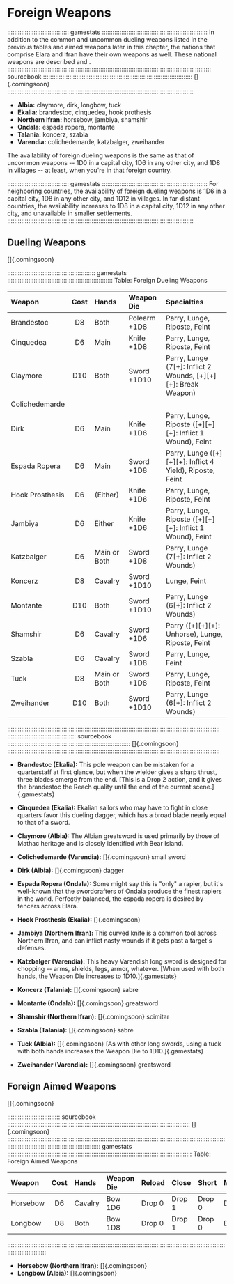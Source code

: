 # Foreign Weapons

::::::::::::::::::::::::::::::::::: gamestats ::::::::::::::::::::::::::::::::::::::::::::::::::::::::::::
In addition to the common and uncommon dueling weapons listed in the
previous tables and aimed weapons later in this chapter, the nations
that comprise Elara and Ifran have their own weapons as well. These
national weapons are described <a href="#the-countries-of-elara" class="xref-inchapter"></a>
and <a href="#the-countries-of-ifran" class="xref-inchapter"></a>. 
::::::::::::::::::::::::::::::::::::::::::::::::::::::::::::::::::::::::::::::::::::::::::::::::::::::::::
::::::::: sourcebook :::::::::::::::::::::::::::::::::::::::::::::::::::::::::::::::::::::::::::::::::::::
[]{.comingsoon}
::::::::::::::::::::::::::::::::::::::::::::::::::::::::::::::::::::::::::::::::::::::::::::::::::::::::::

  - **Albia:** claymore, dirk, longbow, tuck
  - **Ekalia:** brandestoc, cinquedea, hook prothesis
  - **Northern Ifran:** horsebow, jambiya, shamshir
  - **Ondala:** espada ropera, montante
  - **Talania:** koncerz, szabla
  - **Varendia:** colichedemarde, katzbalger, zweihander

The availability of foreign dueling weapons is the same as that of
uncommon weapons -- 1D0 in a capital city, 1D6 in any other city, and
1D8 in villages -- at least, when you're in that foreign country.

::::::::::::::::::::::::::::::::::: gamestats ::::::::::::::::::::::::::::::::::::::::::::::::::::::::::::
For neighboring countries, the availability of foreign dueling weapons
is 1D6 in a capital city, 1D8 in any other city, and 1D12 in villages.
In far-distant countries, the availability increases to 1D8 in a capital
city, 1D12 in any other city, and unavailable in smaller settlements.
::::::::::::::::::::::::::::::::::::::::::::::::::::::::::::::::::::::::::::::::::::::::::::::::::::::::::

## Dueling Weapons

[]{.comingsoon}

:::::::::::::::::::::::::::::::::::::::::::::::::: gamestats ::::::::::::::::::::::::::::::::::::::::::::::::::::::::::::
Table: Foreign Dueling Weapons

| Weapon          | Cost | Hands        | Weapon Die   | Specialties                                                    |
| :-------------- | :--: | :----------- | :----------- | :------------------------------------------------------------- |
| Brandestoc      | D8   | Both         | Polearm +1D8 | Parry, Lunge, Riposte, Feint                                   |
| Cinquedea       | D6   | Main         | Knife +1D8   | Parry, Lunge, Riposte, Feint                                   |
| Claymore        | D10  | Both         | Sword +1D10  | Parry, Lunge (7[+]: Inflict 2 Wounds, [+][+][+]: Break Weapon) |
| Colichedemarde  |      |              |              |                                                                |
| Dirk            | D6   | Main         | Knife +1D6   | Parry, Lunge, Riposte ([+][+][+]: Inflict 1 Wound), Feint      |
| Espada Ropera   | D6   | Main         | Sword +1D8   | Parry, Lunge ([+][+][+]: Inflict 4 Yield), Riposte, Feint      |
| Hook Prosthesis | D6   | (Either)     | Knife +1D6   | Parry, Lunge, Riposte, Feint                                   |
| Jambiya         | D6   | Either       | Knife +1D6   | Parry, Lunge, Riposte ([+][+][+]: Inflict 1 Wound), Feint      |
| Katzbalger      | D6   | Main or Both | Sword +1D8   | Parry, Lunge (7[+]: Inflict 2 Wounds)                          |
| Koncerz         | D8   | Cavalry      | Sword +1D10  | Lunge, Feint                                                   |
| Montante        | D10  | Both         | Sword +1D10  | Parry, Lunge (6[+]: Inflict 2 Wounds)                          |
| Shamshir        | D6   | Cavalry      | Sword +1D6   | Parry ([+][+][+]: Unhorse), Lunge, Riposte, Feint              |
| Szabla          | D6   | Cavalry      | Sword +1D8   | Parry, Lunge, Feint                                            |
| Tuck            | D8   | Main or Both | Sword +1D8   | Parry, Lunge, Riposte, Feint                                   |
| Zweihander      | D10  | Both         | Sword +1D10  | Parry, Lunge (6[+]: Inflict 2 Wounds)                          |
:::::::::::::::::::::::::::::::::::::::::::::::::::::::::::::::::::::::::::::::::::::::::::::::::::::::::::::::::::::::::
::::::::::::::::::::::::::::::::::::::: sourcebook ::::::::::::::::::::::::::::::::::::::::::::::::::::::::::::::::::::::
[]{.comingsoon}          
:::::::::::::::::::::::::::::::::::::::::::::::::::::::::::::::::::::::::::::::::::::::::::::::::::::::::::::::::::::::::

  - **Brandestoc (Ekalia):** This pole weapon can be mistaken for a
    quarterstaff at first glance, but when the wielder gives a sharp thrust,
    three blades emerge from the end. [This is a Drop 2 action, and it gives the brandestoc the Reach quality until the end of the current scene.]{.gamestats}
    
  - **Cinquedea (Ekalia):** Ekalian sailors who may have to fight in close
    quarters favor this dueling dagger, which has a broad blade nearly equal to that of a sword.
    
  - **Claymore (Albia):** The Albian greatsword is used primarily by those
    of Mathac heritage and is closely identified with Bear Island.
    
  - **Colichedemarde (Varendia):** []{.comingsoon} small sword
    
  - **Dirk (Albia):** []{.comingsoon} dagger
    
  - **Espada Ropera (Ondala):** Some might say this is "only" a rapier,
    but it's well-known that the swordcrafters of Ondala produce the finest
    rapiers in the world. Perfectly balanced, the espada ropera is desired
    by fencers across Elara.
    
  - **Hook Prosthesis (Ekalia):** []{.comingsoon}
    
  - **Jambiya (Northern Ifran):** This curved knife is a common tool across
    Northern Ifran, and can inflict nasty wounds if it gets past a target's
    defenses.
    
  - **Katzbalger (Varendia):** This heavy Varendish long sword is designed
    for chopping -- arms, shields, legs, armor, whatever. [When used with both hands, the Weapon Die increases to 1D10.]{.gamestats}
    
  - **Koncerz (Talania):** []{.comingsoon} sabre
    
  - **Montante (Ondala):** []{.comingsoon} greatsword
    
  - **Shamshir (Northern Ifran):** []{.comingsoon} scimitar
    
  - **Szabla (Talania):** []{.comingsoon} sabre
    
  - **Tuck (Albia):** []{.comingsoon} [As with other long swords, using a tuck with both hands increases the Weapon Die to 1D10.]{.gamestats}
    
  - **Zweihander (Varendia):** []{.comingsoon} greatsword
    
## Foreign Aimed Weapons

[]{.comingsoon}

:::::::::::::::::::::::::::::: sourcebook ::::::::::::::::::::::::::::::::::::::::::::::::::::::::::::::::::::::::::::::::::::::::::::::::::::::::
[]{.comingsoon}
::::::::::::::::::::::::::::::::::::::::::::::::::::::::::::::::::::::::::::::::::::::::::::::::::::::::::::::::::::::::::::::::::::::::::::::::::
:::::::::::::::::::::::::::::: gamestats :::::::::::::::::::::::::::::::::::::::::::::::::::::::::::::::::::::::::::::::::::::::::::::::::::::::::
Table: Foreign Aimed Weapons

| Weapon   | Cost | Hands   | Weapon Die | Reload | Close  | Short  | Medium | Long   |
| :------- | :--: | :------ | :--------- | ------ | ------ | ------ | ------ | ------ |
| Horsebow | D6   | Cavalry | Bow 1D6    | Drop 0 | Drop 1 | Drop 0 | Drop 1 | Drop 2 |
| Longbow  | D8   | Both    | Bow 1D8    | Drop 0 | Drop 1 | Drop 0 | Drop 0 | Drop 2 |
::::::::::::::::::::::::::::::::::::::::::::::::::::::::::::::::::::::::::::::::::::::::::::::::::::::::::::::::::::::::::::::::::::::::::::::::::

  - **Horsebow (Northern Ifran):** []{.comingsoon}
  - **Longbow (Albia):** []{.comingsoon}

